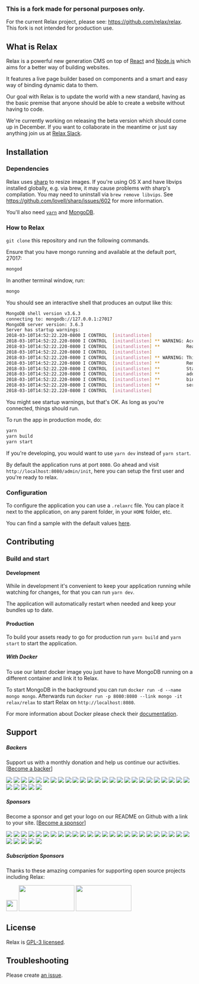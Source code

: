 ### This is a fork made for personal purposes only. 
For the current Relax project, please see: https://github.com/relax/relax. This fork is not intended for production use.

What is Relax
-------

Relax is a powerful new generation CMS on top of
[React](https://facebook.github.io/react/) and [Node.js](https://nodejs.org/en/)
which aims for a better way of building websites.

It features a live page builder based on components and a smart and easy way of
binding dynamic data to them.

Our goal with Relax is to update the world with a new standard, having as the basic premise that anyone should be able to create a website without having to code.

We're currently working on releasing the beta version which should come up in December. If you want to collaborate in the meantime or just say anything join us at [Relax Slack](http://slack-relax.herokuapp.com/).


Installation
-------

### Dependencies

Relax uses [sharp](https://github.com/lovell/sharp) to resize images.
If you're using OS X and have libvips installed globally, e.g. via brew,
it may cause problems with sharp's compilation. You may need to uninstall
via `brew remove libvips`. See https://github.com/lovell/sharp/issues/602
for more information.

You'll also need [`yarn`](https://yarnpkg.com) and [MongoDB](https://www.mongodb.org/).

### How to Relax

`git clone` this repository and run the following commands.

Ensure that you have mongo running and available at the default port, 27017:

```bash
mongod
```

In another terminal window, run:

```bash
mongo
```

You should see an interactive shell that produces an output like this:

```bash
MongoDB shell version v3.6.3
connecting to: mongodb://127.0.0.1:27017
MongoDB server version: 3.6.3
Server has startup warnings:
2018-03-10T14:52:22.220-0800 I CONTROL  [initandlisten]
2018-03-10T14:52:22.220-0800 I CONTROL  [initandlisten] ** WARNING: Access control is not enabled for the database.
2018-03-10T14:52:22.220-0800 I CONTROL  [initandlisten] **          Read and write access to data and configuration is unrestricted.
2018-03-10T14:52:22.220-0800 I CONTROL  [initandlisten]
2018-03-10T14:52:22.220-0800 I CONTROL  [initandlisten] ** WARNING: This server is bound to localhost.
2018-03-10T14:52:22.220-0800 I CONTROL  [initandlisten] **          Remote systems will be unable to connect to this server.
2018-03-10T14:52:22.220-0800 I CONTROL  [initandlisten] **          Start the server with --bind_ip <address> to specify which IP
2018-03-10T14:52:22.220-0800 I CONTROL  [initandlisten] **          addresses it should serve responses from, or with --bind_ip_all to
2018-03-10T14:52:22.220-0800 I CONTROL  [initandlisten] **          bind to all interfaces. If this behavior is desired, start the
2018-03-10T14:52:22.220-0800 I CONTROL  [initandlisten] **          server with --bind_ip 127.0.0.1 to disable this warning.
2018-03-10T14:52:22.220-0800 I CONTROL  [initandlisten]
```

You might see startup warnings, but that's OK. As long as you're connected, things should run.

To run the app in production mode, do:

```bash
yarn
yarn build
yarn start
```

If you're developing, you would want to use `yarn dev` instead of `yarn start`.

By default the application runs at port `8080`. Go ahead and visit
`http://localhost:8080/admin/init`, here you can setup the first user and you're ready to relax.


### Configuration

To configure the application you can use a `.relaxrc` file. You can place it
next to the application, on any parent folder, in your `HOME` folder, etc.

You can find a sample with the default values [here](.relaxrc.sample).


Contributing
-------

### Build and start

#### Development

While in development it's convenient to keep your application running while
watching for changes, for that you can run `yarn dev`.

The application will automatically restart when needed and keep your bundles
up to date.

#### Production

To build your assets ready to go for production run `yarn build` and `yarn start` to start the application.

##### With Docker

To use our latest docker image you just have to have MongoDB running on a
different container and link it to Relax.

To start MongoDB in the background you can run  `docker run -d --name mongo mongo`.
Afterwards run `docker run -p 8080:8080 --link mongo -it relax/relax` to start
Relax on `http://localhost:8080`.

For more information about Docker please check their
[documentation](https://docs.docker.com/).


Support
-------

##### Backers
Support us with a monthly donation and help us continue our activities. [[Become a backer](https://opencollective.com/relax#backer)]

<a href="https://opencollective.com/relax/backer/0/website" target="_blank"><img src="https://opencollective.com/relax/backer/0/avatar.svg"></a>
<a href="https://opencollective.com/relax/backer/1/website" target="_blank"><img src="https://opencollective.com/relax/backer/1/avatar.svg"></a>
<a href="https://opencollective.com/relax/backer/2/website" target="_blank"><img src="https://opencollective.com/relax/backer/2/avatar.svg"></a>
<a href="https://opencollective.com/relax/backer/3/website" target="_blank"><img src="https://opencollective.com/relax/backer/3/avatar.svg"></a>
<a href="https://opencollective.com/relax/backer/4/website" target="_blank"><img src="https://opencollective.com/relax/backer/4/avatar.svg"></a>
<a href="https://opencollective.com/relax/backer/5/website" target="_blank"><img src="https://opencollective.com/relax/backer/5/avatar.svg"></a>
<a href="https://opencollective.com/relax/backer/6/website" target="_blank"><img src="https://opencollective.com/relax/backer/6/avatar.svg"></a>
<a href="https://opencollective.com/relax/backer/7/website" target="_blank"><img src="https://opencollective.com/relax/backer/7/avatar.svg"></a>
<a href="https://opencollective.com/relax/backer/8/website" target="_blank"><img src="https://opencollective.com/relax/backer/8/avatar.svg"></a>
<a href="https://opencollective.com/relax/backer/9/website" target="_blank"><img src="https://opencollective.com/relax/backer/9/avatar.svg"></a>
<a href="https://opencollective.com/relax/backer/10/website" target="_blank"><img src="https://opencollective.com/relax/backer/10/avatar.svg"></a>
<a href="https://opencollective.com/relax/backer/11/website" target="_blank"><img src="https://opencollective.com/relax/backer/11/avatar.svg"></a>
<a href="https://opencollective.com/relax/backer/12/website" target="_blank"><img src="https://opencollective.com/relax/backer/12/avatar.svg"></a>
<a href="https://opencollective.com/relax/backer/13/website" target="_blank"><img src="https://opencollective.com/relax/backer/13/avatar.svg"></a>
<a href="https://opencollective.com/relax/backer/14/website" target="_blank"><img src="https://opencollective.com/relax/backer/14/avatar.svg"></a>
<a href="https://opencollective.com/relax/backer/15/website" target="_blank"><img src="https://opencollective.com/relax/backer/15/avatar.svg"></a>
<a href="https://opencollective.com/relax/backer/16/website" target="_blank"><img src="https://opencollective.com/relax/backer/16/avatar.svg"></a>
<a href="https://opencollective.com/relax/backer/17/website" target="_blank"><img src="https://opencollective.com/relax/backer/17/avatar.svg"></a>
<a href="https://opencollective.com/relax/backer/18/website" target="_blank"><img src="https://opencollective.com/relax/backer/18/avatar.svg"></a>
<a href="https://opencollective.com/relax/backer/19/website" target="_blank"><img src="https://opencollective.com/relax/backer/19/avatar.svg"></a>
<a href="https://opencollective.com/relax/backer/20/website" target="_blank"><img src="https://opencollective.com/relax/backer/20/avatar.svg"></a>
<a href="https://opencollective.com/relax/backer/21/website" target="_blank"><img src="https://opencollective.com/relax/backer/21/avatar.svg"></a>
<a href="https://opencollective.com/relax/backer/22/website" target="_blank"><img src="https://opencollective.com/relax/backer/22/avatar.svg"></a>
<a href="https://opencollective.com/relax/backer/23/website" target="_blank"><img src="https://opencollective.com/relax/backer/23/avatar.svg"></a>
<a href="https://opencollective.com/relax/backer/24/website" target="_blank"><img src="https://opencollective.com/relax/backer/24/avatar.svg"></a>
<a href="https://opencollective.com/relax/backer/25/website" target="_blank"><img src="https://opencollective.com/relax/backer/25/avatar.svg"></a>
<a href="https://opencollective.com/relax/backer/26/website" target="_blank"><img src="https://opencollective.com/relax/backer/26/avatar.svg"></a>
<a href="https://opencollective.com/relax/backer/27/website" target="_blank"><img src="https://opencollective.com/relax/backer/27/avatar.svg"></a>
<a href="https://opencollective.com/relax/backer/28/website" target="_blank"><img src="https://opencollective.com/relax/backer/28/avatar.svg"></a>
<a href="https://opencollective.com/relax/backer/29/website" target="_blank"><img src="https://opencollective.com/relax/backer/29/avatar.svg"></a>


##### Sponsors
Become a sponsor and get your logo on our README on Github with a link to your site. [[Become a sponsor](https://opencollective.com/relax#sponsor)]

<a href="https://opencollective.com/relax/sponsor/0/website" target="_blank"><img src="https://opencollective.com/relax/sponsor/0/avatar.svg"></a>
<a href="https://opencollective.com/relax/sponsor/1/website" target="_blank"><img src="https://opencollective.com/relax/sponsor/1/avatar.svg"></a>
<a href="https://opencollective.com/relax/sponsor/2/website" target="_blank"><img src="https://opencollective.com/relax/sponsor/2/avatar.svg"></a>
<a href="https://opencollective.com/relax/sponsor/3/website" target="_blank"><img src="https://opencollective.com/relax/sponsor/3/avatar.svg"></a>
<a href="https://opencollective.com/relax/sponsor/4/website" target="_blank"><img src="https://opencollective.com/relax/sponsor/4/avatar.svg"></a>
<a href="https://opencollective.com/relax/sponsor/5/website" target="_blank"><img src="https://opencollective.com/relax/sponsor/5/avatar.svg"></a>
<a href="https://opencollective.com/relax/sponsor/6/website" target="_blank"><img src="https://opencollective.com/relax/sponsor/6/avatar.svg"></a>
<a href="https://opencollective.com/relax/sponsor/7/website" target="_blank"><img src="https://opencollective.com/relax/sponsor/7/avatar.svg"></a>
<a href="https://opencollective.com/relax/sponsor/8/website" target="_blank"><img src="https://opencollective.com/relax/sponsor/8/avatar.svg"></a>
<a href="https://opencollective.com/relax/sponsor/9/website" target="_blank"><img src="https://opencollective.com/relax/sponsor/9/avatar.svg"></a>
<a href="https://opencollective.com/relax/sponsor/10/website" target="_blank"><img src="https://opencollective.com/relax/sponsor/10/avatar.svg"></a>
<a href="https://opencollective.com/relax/sponsor/11/website" target="_blank"><img src="https://opencollective.com/relax/sponsor/11/avatar.svg"></a>
<a href="https://opencollective.com/relax/sponsor/12/website" target="_blank"><img src="https://opencollective.com/relax/sponsor/12/avatar.svg"></a>
<a href="https://opencollective.com/relax/sponsor/13/website" target="_blank"><img src="https://opencollective.com/relax/sponsor/13/avatar.svg"></a>
<a href="https://opencollective.com/relax/sponsor/14/website" target="_blank"><img src="https://opencollective.com/relax/sponsor/14/avatar.svg"></a>
<a href="https://opencollective.com/relax/sponsor/15/website" target="_blank"><img src="https://opencollective.com/relax/sponsor/15/avatar.svg"></a>
<a href="https://opencollective.com/relax/sponsor/16/website" target="_blank"><img src="https://opencollective.com/relax/sponsor/16/avatar.svg"></a>
<a href="https://opencollective.com/relax/sponsor/17/website" target="_blank"><img src="https://opencollective.com/relax/sponsor/17/avatar.svg"></a>
<a href="https://opencollective.com/relax/sponsor/18/website" target="_blank"><img src="https://opencollective.com/relax/sponsor/18/avatar.svg"></a>
<a href="https://opencollective.com/relax/sponsor/19/website" target="_blank"><img src="https://opencollective.com/relax/sponsor/19/avatar.svg"></a>
<a href="https://opencollective.com/relax/sponsor/20/website" target="_blank"><img src="https://opencollective.com/relax/sponsor/20/avatar.svg"></a>
<a href="https://opencollective.com/relax/sponsor/21/website" target="_blank"><img src="https://opencollective.com/relax/sponsor/21/avatar.svg"></a>
<a href="https://opencollective.com/relax/sponsor/22/website" target="_blank"><img src="https://opencollective.com/relax/sponsor/22/avatar.svg"></a>
<a href="https://opencollective.com/relax/sponsor/23/website" target="_blank"><img src="https://opencollective.com/relax/sponsor/23/avatar.svg"></a>
<a href="https://opencollective.com/relax/sponsor/24/website" target="_blank"><img src="https://opencollective.com/relax/sponsor/24/avatar.svg"></a>
<a href="https://opencollective.com/relax/sponsor/25/website" target="_blank"><img src="https://opencollective.com/relax/sponsor/25/avatar.svg"></a>
<a href="https://opencollective.com/relax/sponsor/26/website" target="_blank"><img src="https://opencollective.com/relax/sponsor/26/avatar.svg"></a>
<a href="https://opencollective.com/relax/sponsor/27/website" target="_blank"><img src="https://opencollective.com/relax/sponsor/27/avatar.svg"></a>
<a href="https://opencollective.com/relax/sponsor/28/website" target="_blank"><img src="https://opencollective.com/relax/sponsor/28/avatar.svg"></a>
<a href="https://opencollective.com/relax/sponsor/29/website" target="_blank"><img src="https://opencollective.com/relax/sponsor/29/avatar.svg"></a>

##### Subscription Sponsors

Thanks to these amazing companies for supporting open source projects including Relax:

<a href="https://www.digitalocean.com/" target="_blank"><img src="https://www.digitalocean.com/assets/media/logos-badges/png/DO_Logo_Horizontal_Blue-3db19536.png" height="30"></a>
<a href="https://www.browserstack.com" target="_blank"><img src="https://cdn.rawgit.com/relax/relax/gh-pages/assets/sponsors/browserstack.svg" width="150" height="70"></a>
<a href="https://www.sentry.io" target="_blank"><img src="https://a0wx592cvgzripj.global.ssl.fastly.net/_static/17a0b80a350f1c9da2119097b7bbb3fc/getsentry/images/branding/svg/sentry-horizontal-black.svg" width="150" height="70"></a>

License
-------

Relax is [GPL-3 licensed](LICENSE).


Troubleshooting
---------------

Please create [an issue](https://github.com/relax/relax/issues/new).
